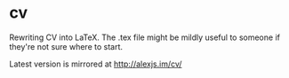cv
==

Rewriting CV into LaTeX. The .tex file might be mildly useful to someone if they're not sure where to start.

Latest version is mirrored at http://alexjs.im/cv/
